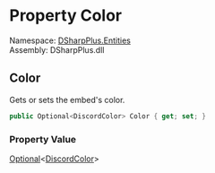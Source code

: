 # Property Color

Namespace: [DSharpPlus.Entities](DSharpPlus.Entities.md)  
Assembly: DSharpPlus.dll

## <a id="DSharpPlus_Entities_DiscordEmbedBuilder_Color"></a>Color

Gets or sets the embed's color.

```csharp
public Optional<DiscordColor> Color { get; set; }
```

### Property Value

[Optional](DSharpPlus.Entities.Optional\-1.md)<[DiscordColor](DSharpPlus.Entities.DiscordColor.md)\>

